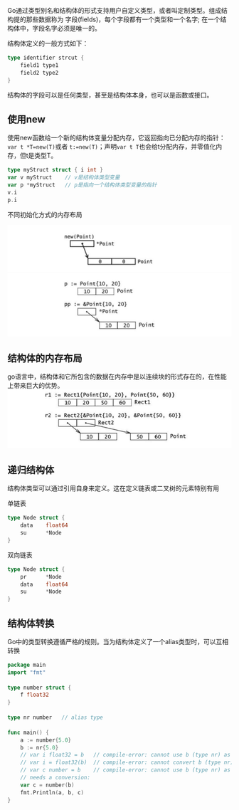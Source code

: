 Go通过类型别名和结构体的形式支持用户自定义类型，或者叫定制类型。组成结构提的那些数据称为
字段(fields)，每个字段都有一个类型和一个名字; 在一个结构体中，字段名字必须是唯一的。


结构体定义的一般方式如下： 

```go
type identifier strcut {
	field1 type1
	field2 type2
}
```

结构体的字段可以是任何类型，甚至是结构体本身，也可以是函数或接口。

## 使用new 

使用new函数给一个新的结构体变量分配内存，它返回指向已分配内存的指针： `var t *T=new(T)`或者
`t:=new(T)`；声明`var t T`也会给t分配内存，并零值化内存，但t是类型T。

```go
type myStruct struct { i int }
var v myStruct    // v是结构体类型变量
var p *myStruct   // p是指向一个结构体类型变量的指针
v.i
p.i
```

不同初始化方式的内存布局 

![new初始化](new初始化.png)
![字面量初始化](字面量初始化.png)


## 结构体的内存布局

go语言中，结构体和它所包含的数据在内存中是以连续块的形式存在的，在性能上带来巨大的优势。
![结构体的内存布局](结构体的内存布局.png)


## 递归结构体 

结构体类型可以通过引用自身来定义。这在定义链表或二叉树的元素特别有用 

单链表
```go
type Node struct {
    data    float64
    su      *Node
}
```

双向链表
```go
type Node struct {
    pr      *Node
    data    float64
    su      *Node
}
```

## 结构体转换

Go中的类型转换遵循严格的规则。当为结构体定义了一个alias类型时，可以互相转换

```go
package main
import "fmt"

type number struct {
    f float32
}

type nr number   // alias type

func main() {
    a := number{5.0}
    b := nr{5.0}
    // var i float32 = b   // compile-error: cannot use b (type nr) as type float32 in assignment
    // var i = float32(b)  // compile-error: cannot convert b (type nr) to type float32
    // var c number = b    // compile-error: cannot use b (type nr) as type number in assignment
    // needs a conversion:
    var c = number(b)
    fmt.Println(a, b, c)
}
```

